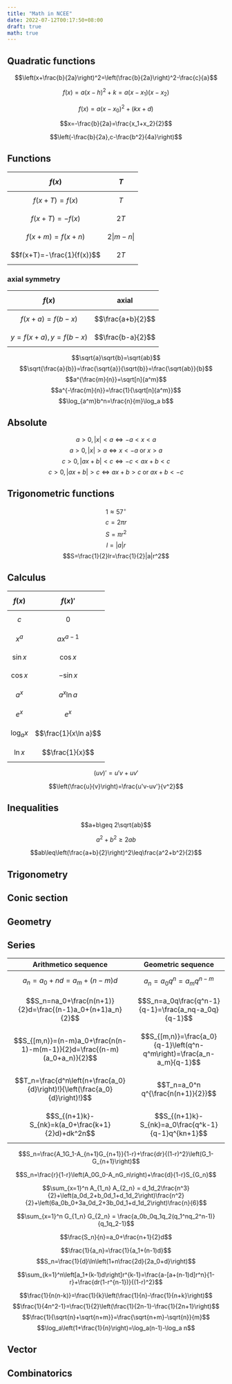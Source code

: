 ```yaml
---
title: "Math in NCEE"
date: 2022-07-12T00:17:50+08:00
draft: true
math: true
---
```


## Quadratic functions

$$\left(x+\frac{b}{2a}\right)^2=\left(\frac{b}{2a}\right)^2-\frac{c}{a}$$

$$f(x)=a(x-h)^2+k=a(x-x_1)(x-x_2)$$

$$f(x)=a(x-x_0)^2+(kx+d)$$

$$x=-\frac{b}{2a}=\frac{x_1+x_2}{2}$$

$$\left(-\frac{b}{2a},c-\frac{b^2}{4a}\right)$$

## Functions

|$$f(x)$$|$$T$$|
|--|--|
|$$f(x+T)=f(x)$$|$$T$$|
|$$f(x+T)=-f(x)$$|$$2T$$|
|$$f(x+m)=f(x+n)$$|$$2\|m-n\|$$|
|$$f(x+T)=-\frac{1}{f(x)}$$|$$2T$$|


### axial symmetry
|$$f(x)$$|axial|
|--|--|
|$$f(x+a)=f(b-x)$$|$$\frac{a+b}{2}$$|
|$$y=f(x+a),y=f(b-x)$$|$$\frac{b-a}{2}$$|


$$\sqrt{a}\sqrt{b}=\sqrt{ab}$$
$$\sqrt{\frac{a}{b}}=\frac{\sqrt{a}}{\sqrt{b}}=\frac{\sqrt{ab}}{b}$$
$$a^{\frac{m}{n}}=\sqrt[n]{a^m}$$
$$a^{-\frac{m}{n}}=\frac{1}{\sqrt[n]{a^m}}$$
$$\log_{a^m}b^n=\frac{n}{m}\log_a b$$

## Absolute

$$a>0,|x|<a \Leftrightarrow -a<x<a$$
$$a>0,|x|>a \Leftrightarrow x<-a\ \mathrm{or}\ x>a$$
$$c>0,|ax+b|<c \Leftrightarrow -c < ax+b < c$$
$$c>0,|ax+b|>c \Leftrightarrow ax+b >c\ \mathrm{or}\ ax+b < -c$$


## Trigonometric functions

$$1 \approx 57^\circ$$
$$c=2\pi r$$
$$S=\pi r^2$$
$$l=|a|r$$
$$S=\frac{1}{2}lr=\frac{1}{2}|a|r^2$$

## Calculus

|$$f(x)$$|$$f(x)'$$|
|--|--|
|$$c$$|$$0$$|
|$$x^a$$|$$ax^{a-1}$$|
|$$\sin x$$|$$\cos x$$|
|$$\cos x$$|$$-\sin x$$|
|$$a^x$$|$$a^x \ln a$$|
|$$e^x$$|$$e^x$$|
|$$\log_a x$$|$$\frac{1}{x\ln a}$$|
|$$\ln x$$|$$\frac{1}{x}$$|

$$(uv)'=u'v+uv'$$

$$\left(\frac{u}{v}\right)=\frac{u'v-uv'}{v^2}$$

## Inequalities

$$a+b\geq 2\sqrt{ab}$$

$$a^2+b^2\geq 2ab$$

$$ab\leq\left(\frac{a+b}{2}\right)^2\leq\frac{a^2+b^2}{2}$$

## Trigonometry

## Conic section

## Geometry

## Series

|Arithmetico sequence|Geometric sequence|
|--|--|
|$$a_n=a_0+nd=a_m+(n-m)d$$|$$a_n=a_0 q^n=a_mq^{n-m}$$|
|$$S_n=na_0+\frac{n(n+1)}{2}d=\frac{(n-1)a_0+(n+1)a_n}{2}$$|$$S_n=a_0q\frac{q^n-1}{q-1}=\frac{a_nq-a_0q}{q-1}$$|
|$$S_{[m,n)}=(n-m)a_0+\frac{n(n-1)-m(m-1)}{2}d=\frac{(n-m)(a_0+a_n)}{2}$$|$$S_{[m,n)}=\frac{a_0}{q-1}\left(q^n-q^m\right)=\frac{a_n-a_m}{q-1}$$|
|$$T_n=\frac{d^n\left(n+\frac{a_0}{d}\right)!}{\left(\frac{a_0}{d}\right)!}$$|$$T_n=a_0^n q^{\frac{n(n+1)}{2}}$$|
|$$S_{(n+1)k}-S_{nk}=k(a_0+\frac{k+1}{2}d)+dk^2n$$|$$S_{(n+1)k}-S_{nk}=a_0\frac{q^k-1}{q-1}q^{kn+1}$$|

$$S_n=\frac{A_1G_1-A_{n+1}G_{n+1}}{1-r}+\frac{dr}{(1-r)^2}\left(G_1-G_{n+1}\right)$$

$$S_n=\frac{r}{1-r}\left(A_0G_0-A_nG_n\right)+\frac{d}{1-r}S_{G_n}$$

$$\sum_{x=1}^n A_{1_n} A_{2_n} = d_1d_2\frac{n^3}{2}+\left(a_0d_2+b_0d_1+d_1d_2\right)\frac{n^2}{2}+\left(6a_0b_0+3a_0d_2+3b_0d_1+d_1d_2\right)\frac{n}{6}$$

$$\sum_{x=1}^n G_{1_n} G_{2_n} = \frac{a_0b_0q_1q_2(q_1^nq_2^n-1)}{q_1q_2-1}$$

$$\frac{S_n}{n}=a_0+\frac{n+1}{2}d$$

$$\frac{1}{a_n}=\frac{1}{a_1+(n-1)d}$$
$$S_n=\frac{1}{d}\ln\left(1+n\frac{2d}{2a_0+d}\right)$$

$$\sum_{k=1}^n\left[a_1+(k-1)d\right]r^{k-1}=\frac{a-[a+(n-1)d]r^n}{1-r}+\frac{dr(1-r^{n-1})}{(1-r)^2}$$

$$\frac{1}{n(n-k)}=\frac{1}{k}\left(\frac{1}{n}-\frac{1}{n+k}\right)$$
$$\frac{1}{4n^2-1}=\frac{1}{2}\left(\frac{1}{2n-1}-\frac{1}{2n+1}\right)$$
$$\frac{1}{\sqrt{n}+\sqrt{n+m}}=\frac{\sqrt{n+m}-\sqrt{n}}{m}$$
$$\log_a\left(1+\frac{1}{n}\right)=\log_a(n-1)-\log_a n$$


## Vector

## Combinatorics
